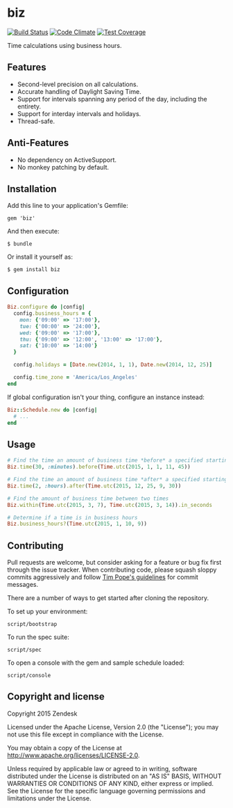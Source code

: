 # biz
[![Build Status](https://magnum.travis-ci.com/zendesk/biz.svg?token=FPvAz1WHPkjgRp2szEGq&branch=master)](https://magnum.travis-ci.com/zendesk/biz)
[![Code Climate](https://codeclimate.com/repos/54ac74216956802dc40027d6/badges/591180c7fa5da2a8aa3d/gpa.svg)](https://codeclimate.com/repos/54ac74216956802dc40027d6/feed)
[![Test Coverage](https://codeclimate.com/repos/54ac74216956802dc40027d6/badges/591180c7fa5da2a8aa3d/coverage.svg)](https://codeclimate.com/repos/54ac74216956802dc40027d6/feed)

Time calculations using business hours.

## Features

* Second-level precision on all calculations.
* Accurate handling of Daylight Saving Time.
* Support for intervals spanning any period of the day, including the entirety.
* Support for interday intervals and holidays.
* Thread-safe.

## Anti-Features

* No dependency on ActiveSupport.
* No monkey patching by default.

## Installation

Add this line to your application's Gemfile:

    gem 'biz'

And then execute:

    $ bundle

Or install it yourself as:

    $ gem install biz

## Configuration

```ruby
Biz.configure do |config|
  config.business_hours = {
    mon: {'09:00' => '17:00'},
    tue: {'00:00' => '24:00'},
    wed: {'09:00' => '17:00'},
    thu: {'09:00' => '12:00', '13:00' => '17:00'},
    sat: {'10:00' => '14:00'}
  }

  config.holidays = [Date.new(2014, 1, 1), Date.new(2014, 12, 25)]

  config.time_zone = 'America/Los_Angeles'
end
```

If global configuration isn't your thing, configure an instance instead:

```ruby
Biz::Schedule.new do |config|
  # ...
end
```

## Usage

```ruby
# Find the time an amount of business time *before* a specified starting time
Biz.time(30, :minutes).before(Time.utc(2015, 1, 1, 11, 45))

# Find the time an amount of business time *after* a specified starting time
Biz.time(2, :hours).after(Time.utc(2015, 12, 25, 9, 30))

# Find the amount of business time between two times
Biz.within(Time.utc(2015, 3, 7), Time.utc(2015, 3, 14)).in_seconds

# Determine if a time is in business hours
Biz.business_hours?(Time.utc(2015, 1, 10, 9))
```

## Contributing

Pull requests are welcome, but consider asking for a feature or bug fix first
through the issue tracker. When contributing code, please squash sloppy commits
aggressively and follow [Tim Pope's guidelines](http://tbaggery.com/2008/04/19/a-note-about-git-commit-messages.html)
for commit messages.

There are a number of ways to get started after cloning the repository.

To set up your environment:

    script/bootstrap

To run the spec suite:

    script/spec

To open a console with the gem and sample schedule loaded:

    script/console

## Copyright and license

Copyright 2015 Zendesk

Licensed under the Apache License, Version 2.0 (the "License"); you may not use
this file except in compliance with the License.

You may obtain a copy of the License at
http://www.apache.org/licenses/LICENSE-2.0.

Unless required by applicable law or agreed to in writing, software distributed
under the License is distributed on an "AS IS" BASIS, WITHOUT WARRANTIES OR
CONDITIONS OF ANY KIND, either express or implied. See the License for the
specific language governing permissions and limitations under the License.
